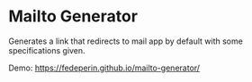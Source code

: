 # Mailto Generator
Generates a link that redirects to mail app by default with some specifications given. <br>

Demo: https://fedeperin.github.io/mailto-generator/
